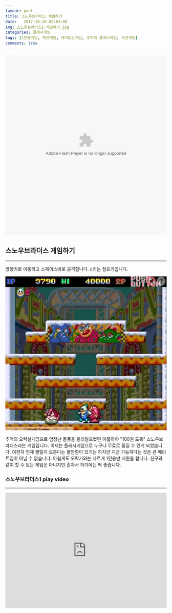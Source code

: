```yaml
---
layout: post
title: 스노우브라더스 게임하기
date:   2017-10-26 05:03:00
img: 스노우브라더스1-게임하기.jpg
categories: 플래시게임
tags: [1인용게임, 액션게임, 재미있는게임, 추억의 플래시게임, 추천게임]
comments: true
---
```



<embed src="http://nolicensechef.tistory.com/attachment/cfile22.uf@23573146534B6EF51597C3.swf" type="application/x-shockwave-flash" width="100%" height="560">
<h2>스노우브라더스 게임하기</h2>

<hr />

방향키로 이동하고 스페이스바로 공격합니다. c키는 점프키입니다.

<img class="alignnone size-full wp-image-304" src="/images/스노우브라더스1-게임하기.jpg" alt="" width="100%" height="480" />

추억의 오락실게임으로 엄청난 돌풍을 불러일으켰던 이름하야 "100원 도둑" 스노우브라더스라는 게임입니다. 이제는 플래시게임으로 누구나 무료로 즐길 수 있게 되었습니다. 여전히 언제 짤릴지 모른다는 불안함이 있기는 하지만 지금 가능하다는 것은 큰 메리트임이 아닐 수 없습니다. 아쉽게도 오락기와는 다르게 1인용만 지원을 합니다. 친구와 같이 할 수 있는 게임은 아니지만 혼자서 하기에는 딱 좋습니다.
<h3>스노우브라더스1 play video</h3>

<hr />

<iframe src="https://www.youtube.com/embed/MOqSIiGg8ng?rel=0" width="100%" height="360" frameborder="0" allowfullscreen="allowfullscreen"></iframe>